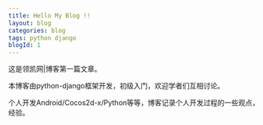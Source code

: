 ```yaml
---
title: Hello My Blog !!
layout: blog
categories: blog
tags: python django
blogId: 1
---
```


这是领凯网|博客第一篇文章。
 
本博客由python-django框架开发，初级入门，欢迎学者们互相讨论。
 
个人开发Android/Cocos2d-x/Python等等，博客记录个人开发过程的一些观点，经验。